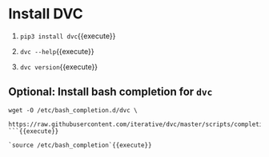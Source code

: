# Install DVC

1. `pip3 install dvc`{{execute}}

2. `dvc --help`{{execute}}
   
3. `dvc version`{{execute}}

## Optional: Install bash completion for `dvc`

```
wget -O /etc/bash_completion.d/dvc \
    https://raw.githubusercontent.com/iterative/dvc/master/scripts/completion/dvc.bash
```{{execute}}

`source /etc/bash_completion`{{execute}}
